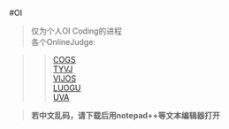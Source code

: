 #OI

>仅为个人OI Coding的进程  
>各个OnlineJudge:  

>>[COGS](http://218.28.19.228)  
>>[TYVJ](http://tyvj.cn)  
>>[VIJOS](http://vijos.org)  
>>[LUOGU](http://www.luogu.org)  
>>[UVA](http://uva.onlinejudge.org)  

>**若中文乱码，请下载后用notepad++等文本编辑器打开**  